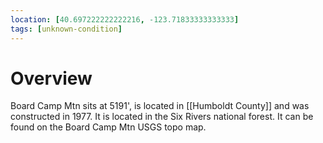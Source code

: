 ```yaml
---
location: [40.697222222222216, -123.71833333333333]
tags: [unknown-condition]
---
```


# Overview

Board Camp Mtn sits at 5191', is located in [[Humboldt County]] and was constructed in 1977. It is located in the Six Rivers national forest. It can be found on the Board Camp Mtn USGS topo map.

